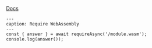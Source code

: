 [Docs](https://github.com/mnaoumov/obsidian-codescript-toolkit/blob/main/docs/asar.md)

```code-button
---
caption: Require WebAssembly
---
const { answer } = await requireAsync('/module.wasm');
console.log(answer());
```
